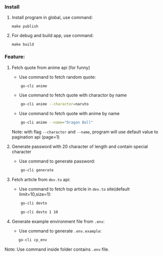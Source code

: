 ### Install

1. Install program in global, use command:

   ```
   make publish
   ```

2. For debug and build app, use command:

   ```
   make build
   ```

### Feature:

1. Fetch quote from anime api (for funny)

   - Use command to fetch random quote:

   ```sh
       go-cli anime
   ```

   - Use command to fetch quote with charactor by name

   ```sh
       go-cli anime --charactor=naruto
   ```

   - Use command to fetch quote with anime by name

   ```sh
       go-cli anime --name="Dragon Ball"
   ```

   Note: with flag `--charactor` and `--name`, program will use default value to pagination api (page=1)

2. Generate password with 20 character of length and contain special character

   - Use command to generate password:

   ```sh
       go-cli generate
   ```

3. Fetch article from `dev.to` api:

   - Use command to fetch top article in `dev.to` site(default limit=10,size=1):

   ```sh
       go-cli devto

       go-cli devto 1 10
   ```
4. Generate example environment file from `.env`:
  
   - Use command to generate `.env.example`:
  
   ```sh
      go-cli cp_env
   ```

  Note: Use command inside folder contains `.env` file.
